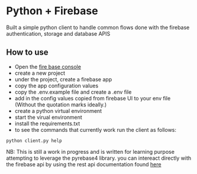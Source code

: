 # Python + Firebase

Built a simple python client to handle common flows done with the firebase authentication, storage and database APIS


## How to use

- Open the [fire base console](console.firebase.google.com)
- create a new project
- under the project, create a firebase app
- copy the app configuration values
- copy the .env.example file and create a .env file
- add in the config values copied from firebase UI to your env file (Without the quotation marks ideally.)
- create a python virtual environment
- start the virual environment
- install the requirements.txt
- to see the commands that currently work run the client as follows: 
~~~
python client.py help 
~~~



NB: This is still a work in progress and is written for learning purpose attempting to leverage the pyrebase4 library. you can intereact directly with the firebase api by using the rest api documentation found [here](https://firebase.google.com/docs/reference/rest/auth)